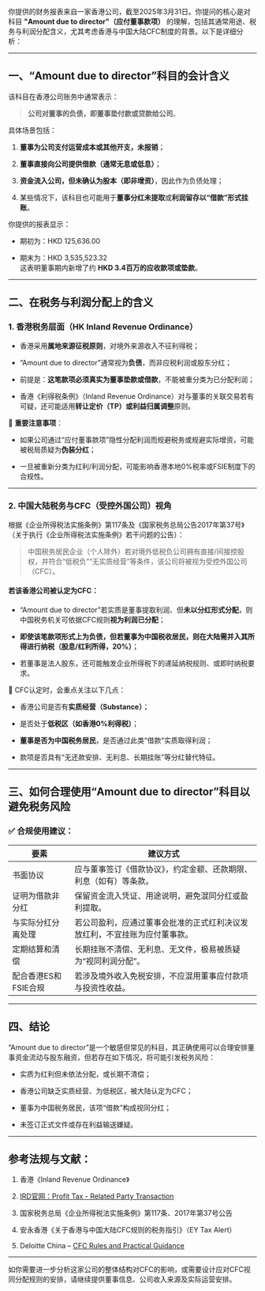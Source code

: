 你提供的财务报表来自一家香港公司，截至2025年3月31日。你提问的核心是对科目 **"Amount due to director"（应付董事款项）** 的理解，包括其通常用途、税务与利润分配含义，尤其考虑香港与中国大陆CFC制度的背景。以下是详细分析：

---

## 一、“Amount due to director”科目的会计含义

该科目在香港公司账务中通常表示：

> **公司对董事的负债，即董事垫付款或贷款给公司**。

具体场景包括：

1. **董事为公司支付运营成本或其他开支，未报销**；
    
2. **董事直接向公司提供借款（通常无息或低息）**；
    
3. **资金流入公司，但未确认为股本（即非增资）**，因此作为负债处理；
    
4. 某些情况下，该科目也可能用于**董事分红未提取**或**利润留存以“借款”形式挂账**。
    

你提供的报表显示：

- 期初为：HKD 125,636.00
    
- 期末为：HKD 3,535,523.32  
    这表明董事期内新增了约 **HKD 3.4百万的应收款项或垫款**。
    

---

## 二、在税务与利润分配上的含义

### 1. **香港税务层面（HK Inland Revenue Ordinance）**

- 香港采用**属地来源征税原则**，对境外来源收入不征利得税；
    
- “Amount due to director”通常视为**负债**，而非应税利润或股东分红；
    
- 前提是：**这笔款项必须真实为董事垫款或借款**，不能被重分类为已分配利润；
    
- 香港《利得税条例》（Inland Revenue Ordinance）对与董事的关联交易若有可疑，还可能适用**转让定价（TP）或利益归属调整**原则。
    

📌 **重要注意事项**：

- 如果公司通过“应付董事款项”隐性分配利润而规避税务或规避实际增资，可能被税局质疑为**伪装分红**；
    
- 一旦被重新分类为红利/利润分配，可能影响香港本地0%税率或FSIE制度下的合规性。
    

---

### 2. **中国大陆税务与CFC（受控外国公司）视角**

根据《企业所得税法实施条例》第117条及《国家税务总局公告2017年第37号》（关于执行《企业所得税法实施条例》若干问题的公告）：

> 中国税务居民企业（个人除外）若对境外低税负公司拥有直接/间接控股权，并符合“低税负”“无实质经营”等条件，该公司将被视为受控外国公司（CFC）。

#### 若该香港公司被认定为CFC：

- “Amount due to director”若实质是董事提取利润、但**未以分红形式分配**，则中国税务机关可依据CFC规则**视为利润已分配**；
    
- **即使该笔款项形式上为负债，但若董事为中国税收居民，则在大陆需并入其所得进行纳税（股息/红利所得，20%）**；
    
- 若董事是法人股东，还可能触发企业所得税下的递延纳税规则、或即时纳税要求。
    

📌 CFC认定时，会重点关注以下几点：

- 香港公司是否有**实质经营（Substance）**；
    
- 是否处于**低税区（如香港0%利得税）**；
    
- **董事是否为中国税务居民**，是否通过此类“借款”实质取得利润；
    
- 款项是否具有“无还款安排、无利息、长期挂账”等分红替代特征。
    

---

## 三、如何合理使用“Amount due to director”科目以避免税务风险

### ✅ 合规使用建议：

|要素|建议方式|
|---|---|
|书面协议|应与董事签订《借款协议》，约定金额、还款期限、利息（如有）等条款。|
|证明为借款非分红|保留资金流入凭证、用途说明，避免混同分红或盈利提取。|
|与实际分红分离处理|若公司盈利，应通过董事会批准的正式红利决议发放红利，不宜挂账为应付董事款。|
|定期结算和清偿|长期挂账不清偿、无利息、无文件，极易被质疑为“视同利润分配”。|
|配合香港ES和FSIE合规|若涉及境外收入免税安排，不应混用董事应付款项与投资性收益。|

---

## 四、结论

“Amount due to director”是一个敏感但常见的科目，其正确使用可以合理安排董事资金流动与股东融资，但若存在如下情况，将可能引发税务风险：

- 实质为红利但未依法分配，或长期不清偿；
    
- 香港公司缺乏实质经营、为低税区，被大陆认定为CFC；
    
- 董事为中国税务居民，该项“借款”构成视同分红；
    
- 未签订正式文件或存在利益输送嫌疑。
    

---

## 参考法规与文献：

1. 香港《Inland Revenue Ordinance》
    
2. [IRD官网：Profit Tax - Related Party Transaction](https://www.ird.gov.hk/eng/paf/download_pdf.htm)
    
3. 国家税务总局《企业所得税法实施条例》第117条、2017年第37号公告
    
4. 安永香港《关于香港与中国大陆CFC规则的税务指引》（EY Tax Alert）
    
5. Deloitte China – [CFC Rules and Practical Guidance](https://www2.deloitte.com/cn/en/pages/tax/articles/china-cfc-rules.html)
    

---

如你需要进一步分析这家公司的整体结构对CFC的影响，或需要设计应对CFC视同分配规则的安排，请继续提供董事信息、公司收入来源及实际运营安排。